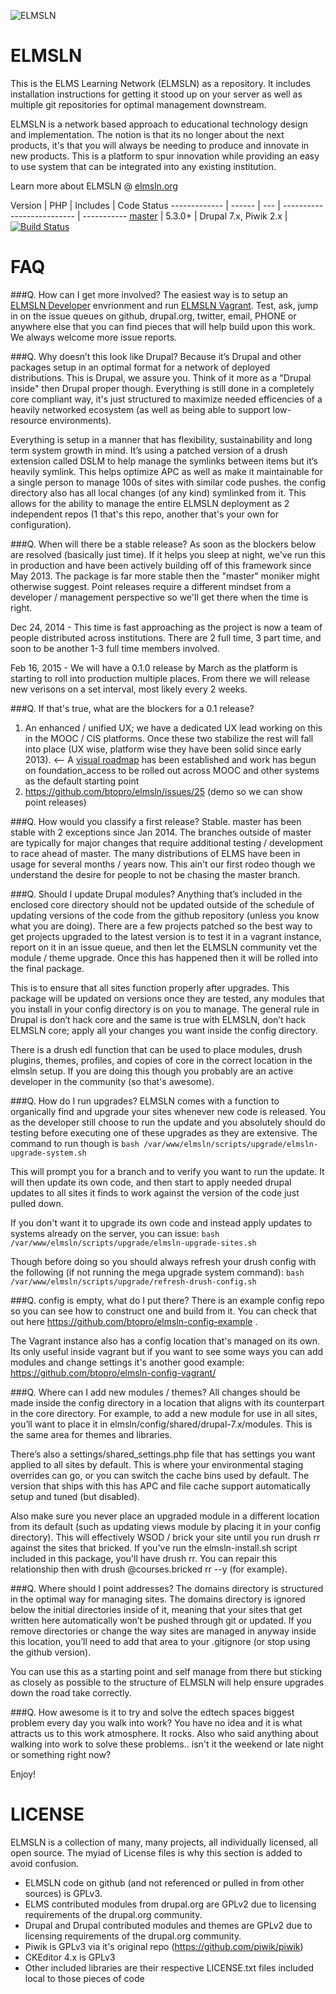 ![ELMSLN](https://raw.githubusercontent.com/michael-collins/elmsln-logos/master/png-lowres-solid/lowres_square-color.png "ELMS Learning Network")

ELMSLN
==============
This is the ELMS Learning Network (ELMSLN) as a repository.  It includes installation instructions for getting it stood up on your server as well as multiple git repositories for optimal management downstream.

ELMSLN is a network based approach to educational technology design and implementation. The notion is that its no longer about the next products, it's that you will always be needing to produce and innovate in new products. This is a platform to spur innovation while providing an easy to use system that can be integrated into any existing institution.

Learn more about ELMSLN @ [elmsln.org](http://elmsln.org/)

Version | PHP | Includes | Code Status 
------------- | ------  | --- | -------------------------- | -----------
[master](https://travis-ci.org/btopro/elmsln)  | 5.3.0+ | Drupal 7.x, Piwik 2.x | [![Build Status](https://travis-ci.org/btopro/elmsln.svg?branch=master)](https://travis-ci.org/btopro/elmsln)

FAQ
==============
###Q. How can I get more involved?
The easiest way is to setup an [ELMSLN Developer](http://github.com/btopro/elmsln-developer) envrionment and run [ELMSLN Vagrant](http://github.com/btopro/elmsln-vagrant). Test, ask, jump in on the issue queues on github, drupal.org, twitter, email, PHONE or anywhere else that you can find pieces that will help build upon this work. We always welcome more issue reports.

###Q. Why doesn’t this look like Drupal?
Because it’s Drupal and other packages setup in an optimal format for a network of deployed distributions. This is Drupal, we assure you. Think of it more as a "Drupal inside" then Drupal proper though. Everything is still done in a completely core compliant way, it's just structured to maximize needed efficencies of a heavily networked ecosystem (as well as being able to support low-resource environments).

Everything is setup in a manner that has flexibility, sustainability and long term system growth in mind. It’s using a patched version of a drush extension called DSLM to help manage the symlinks between items but it’s heavily symlink. This helps optimize APC as well as make it maintainable for a single person to manage 100s of sites with similar code pushes. the config directory also has all local changes (of any kind) symlinked from it. This allows for the ability to manage the entire ELMSLN deployment as 2 independent repos (1 that's this repo, another that's your own for configuration).

###Q. When will there be a stable release?
As soon as the blockers below are resolved (basically just time). If it helps you sleep at night, we've run this in production and have been actively building off of this framework since May 2013. The package is far more stable then the "master" moniker might otherwise suggest. Point releases require a different mindset from a developer / management perspective so we'll get there when the time is right.

Dec 24, 2014 - This time is fast approaching as the project is now a team of people distributed across institutions. There are 2 full time, 3 part time, and soon to be another 1-3 full time members involved.

Feb 16, 2015 - We will have a 0.1.0 release by March as the platform is starting to roll into production multiple places. From there we will release new verisons on a set interval, most likely every 2 weeks.

###Q. If that's true, what are the blockers for a 0.1 release?
1. An enhanced / unified UX; we have a dedicated UX lead working on this in the MOOC / CIS platforms. Once these two stabilize the rest will fall into place (UX wise, platform wise they have been solid since early 2013). <-- A [visual roadmap](https://projects.invisionapp.com/share/N21TGJ7QZ) has been established and work has begun on foundation_access to be rolled out across MOOC and other systems as the default starting point
2. https://github.com/btopro/elmsln/issues/25 (demo so we can show point releases)

###Q. How would you classify a first release?
Stable. master has been stable with 2 exceptions since Jan 2014. The branches outside of master are typically for major changes that require additional testing / development to race ahead of master. The many distributions of ELMS have been in usage for several months / years now. This ain't our first rodeo though we understand the desire for people to not be chasing the master branch.

###Q. Should I update Drupal modules?
Anything that’s included in the enclosed core directory should not be updated outside of the schedule of updating versions of the code from the github repository (unless you know what you are doing). There are a few projects patched so the best way to get projects upgraded to the latest version is to test it in a vagrant instance, report on it in an issue queue, and then let the ELMSLN community vet the module / theme upgrade.  Once this has happened then it will be rolled into the final package.

This is to ensure that all sites function properly after upgrades.  This package will be updated on versions once they are tested, any modules that you install in your config directory is on you to manage.  The general rule in Drupal is don’t hack core and the same is true with ELMSLN, don’t hack ELMSLN core; apply all your changes you want inside the config directory.

There is a drush edl function that can be used to place modules, drush plugins, themes, profiles, and copies of core in the correct location in the elmsln setup. If you are doing this though you probably are an active developer in the community (so that's awesome).

###Q. How do I run upgrades?
ELMSLN comes with a function to organically find and upgrade your sites whenever new code is released. You as the developer still choose to run the update and you absolutely should do testing before executing one of these upgrades as they are extensive. The command to run though is
`bash /var/www/elmsln/scripts/upgrade/elmsln-upgrade-system.sh`

This will prompt you for a branch and to verify you want to run the update. It will then update its own code, and then start to apply needed drupal updates to all sites it finds to work against the version of the code just pulled down.

If you don't want it to upgrade its own code and instead apply updates to systems already on the server, you can issue:
`bash /var/www/elmsln/scripts/upgrade/elmsln-upgrade-sites.sh`

Though before doing so you should always refresh your drush config with the following (if not running the mega upgrade system command):
`bash /var/www/elmsln/scripts/upgrade/refresh-drush-config.sh`

###Q. config is empty, what do I put there?
There is an example config repo so you can see how to construct one and build from it. You can check that out here https://github.com/btopro/elmsln-config-example .

The Vagrant instance also has a config location that's managed on its own. Its only useful inside vagrant but if you want to see some ways you can add modules and change settings it's another good example: https://github.com/btopro/elmsln-config-vagrant/

###Q. Where can I add new modules / themes?
All changes should be made inside the config directory in a location that aligns with its counterpart in the core directory.  For example, to add a new module for use in all sites, you’ll want to place it in elmsln/config/shared/drupal-7.x/modules.  This is the same area for themes and libraries.

There’s also a settings/shared_settings.php file that has settings you want applied to all sites by default.  This is where your environmental staging overrides can go, or you can switch the cache bins used by default.  The version that ships with this has APC and file cache support automatically setup and tuned (but disabled).

Also make sure you never place an upgraded module in a different location from its default (such as updating views module by placing it in your config directory).  This will effectively WSOD / brick your site until you run drush rr against the sites that bricked. If you've run the elmsln-install.sh script included in this package, you'll have drush rr. You can repair this relationship then with drush @courses.bricked rr --y (for example).

###Q. Where should I point addresses?
The domains directory is structured in the optimal way for managing sites.  The domains directory is ignored below the initial directories inside of it, meaning that your sites that get written here automatically won’t be pushed through git or updated.  If you remove directories or change the way sites are managed in anyway inside this location, you’ll need to add that area to your .gitignore (or stop using the github version).

You can use this as a starting point and self manage from there but sticking as closely as possible to the structure of ELMSLN will help ensure upgrades down the road take correctly.

###Q. How awesome is it to try and solve the edtech spaces biggest problem every day you walk into work?
You have no idea and it is what attracts us to this work atmosphere. It rocks. Also who said anything about walking into work to solve these problems.. isn't it the weekend or late night or something right now?

Enjoy!

LICENSE
=======
ELMSLN is a collection of many, many projects, all individually licensed, all open source. The myiad of License files is why this section is added to avoid confusion.

* ELMSLN code on github (and not referenced or pulled in from other sources) is GPLv3.
* ELMS contributed modules from drupal.org are GPLv2 due to licensing requirements of the drupal.org community.
* Drupal and Drupal contributed modules and themes are GPLv2 due to licensing requirements of the drupal.org community.
* Piwik is GPLv3 via it's original repo (https://github.com/piwik/piwik)
* CKEditor 4.x is GPLv3
* Other included libraries are their respective LICENSE.txt files included local to those pieces of code

